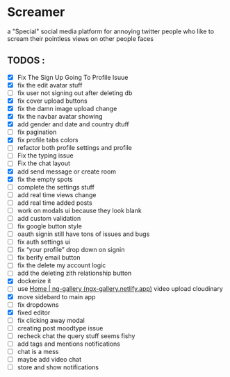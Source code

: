 # Screamer

a "Special" social media platform for annoying twitter people who like to scream their pointless views on other people faces

## TODOS : 
- [x]  Fix The Sign Up Going To Profile Isuue
- [x]  fix the edit avatar stuff
- [ ]  fix user not signing out after deleting db
- [x]  fix cover upload buttons
- [x]  fix the damn image upload change
- [x]  fix the navbar avatar showing
- [x]  add gender and date and country dtuff
- [ ]  fix pagination
- [x]  fix profile tabs colors
- [ ]  refactor both profile settings and profile
- [ ]  Fix the typing issue
- [ ]  Fix the chat layout
- [x]  add send message or create room
- [x]  fix the empty spots
- [ ]  complete the settings stuff
- [ ]  add real time views change
- [ ]  add real time added posts
- [ ]  work on modals ui because they look blank
- [ ]  add custom validation
- [ ]  fix google button style
- [ ]  oauth signin still have tons of issues and bugs
- [ ]  fix auth settings ui
- [ ]  fix “your profile” drop down on signin
- [ ]  fix berify email button
- [ ]  fix the delete my account logic
- [ ]  add the deleting zith relationship button
- [x]  dockerize it
- [ ]  use [Home | ng-gallery (ngx-gallery.netlify.app)](https://ngx-gallery.netlify.app/#/) video upload cloudinary
- [x]  move sidebard to main app
- [ ]  fix dropdowns
- [x]  fixed editor
- [ ]  fix clicking away modal
- [ ]  creating post moodtype issue
- [ ]  recheck chat the query stuff seems fishy
- [ ]  add tags and mentions notifications
- [ ]  chat is a mess
- [ ]  maybe add video chat
- [ ]  store and show notifications
